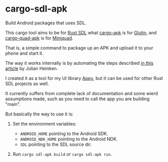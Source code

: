# cargo-sdl-apk
Build Android packages that uses SDL.

This cargo tool aims to be for [Rust SDL](https://docs.rs/sdl2/latest/sdl2/) what
[cargo-apk](https://crates.io/crates/cargo-apk) is for [Glutin](https://crates.io/crates/glutin), 
and [cargo-quad-apk](https://crates.io/crates/cargo-quad-apk) is for [Miniquad](https://crates.io/crates/miniquad).

That is, a simple command to package up an APK and upload it to your phone and start it.

The way it works internally is by automating the steps described 
[in this article](https://julhe.github.io/posts/building-an-android-app-with-rust-and-sdl2/) by Julian Heinken.

I created it as a tool for my UI library [Appy](https://github.com/limikael/appy), but it can be used for other Rust SDL projects as well.

It currently suffers from complete lack of documentation and some wierd assumptions made, such as you need to call the app you are building "main".

But basically the way to use it is:

1. Set the environment variables:
   * `ANDROID_HOME` pointing to the Android SDK.
   * `ANDROID_NDK_HOME` pointing to the Android NDK.
   * `SDL` pointing to the SDL source dir.

2. Run `cargo sdl-apk build` or `cargo sdl-apk run`.
